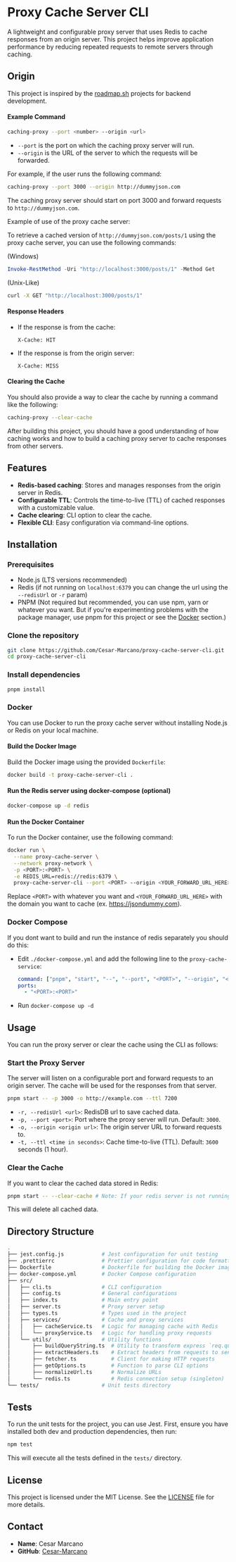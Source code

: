 # Proxy Cache Server CLI

A lightweight and configurable proxy server that uses Redis to cache responses from an origin server. This project helps improve application performance by reducing repeated requests to remote servers through caching.

## Origin

This project is inspired by the [roadmap.sh](https://roadmap.sh) projects for backend development.

#### Example Command

```bash
caching-proxy --port <number> --origin <url>
```

- `--port` is the port on which the caching proxy server will run.
- `--origin` is the URL of the server to which the requests will be forwarded.

For example, if the user runs the following command:

```bash
caching-proxy --port 3000 --origin http://dummyjson.com
```

The caching proxy server should start on port 3000 and forward requests to `http://dummyjson.com`.

Example of use of the proxy cache server:

To retrieve a cached version of `http://dummyjson.com/posts/1` using the proxy cache server, you can use the following commands:

(Windows)

```powershell
Invoke-RestMethod -Uri "http://localhost:3000/posts/1" -Method Get
```

(Unix-Like)

```bash
curl -X GET "http://localhost:3000/posts/1"
```

#### Response Headers

- If the response is from the cache:
    ```text
    X-Cache: HIT
    ```
- If the response is from the origin server:
    ```text
    X-Cache: MISS
    ```

#### Clearing the Cache

You should also provide a way to clear the cache by running a command like the following:

```bash
caching-proxy --clear-cache
```

After building this project, you should have a good understanding of how caching works and how to build a caching proxy server to cache responses from other servers.

## Features

- **Redis-based caching**: Stores and manages responses from the origin server in Redis.
- **Configurable TTL**: Controls the time-to-live (TTL) of cached responses with a customizable value.
- **Cache clearing**: CLI option to clear the cache.
- **Flexible CLI**: Easy configuration via command-line options.

## Installation

### Prerequisites

- Node.js (LTS versions recommended)
- Redis (if not running on `localhost:6379` you can change the url using the `--redisUrl` or `-r` param)
- PNPM (Not required but recommended, you can use npm, yarn or whatever you want. But if you're experimenting problems with the package manager, use pnpm for this project or see the [Docker](#docker) section.)

### Clone the repository

```bash
git clone https://github.com/Cesar-Marcano/proxy-cache-server-cli.git
cd proxy-cache-server-cli
```

### Install dependencies

```bash
pnpm install
```

### Docker

You can use Docker to run the proxy cache server without installing Node.js or Redis on your local machine.

#### Build the Docker Image

Build the Docker image using the provided `Dockerfile`:

```bash
docker build -t proxy-cache-server-cli .
```

#### Run the Redis server using docker-compose (optional)

```bash
docker-compose up -d redis
```

#### Run the Docker Container

To run the Docker container, use the following command:

```bash
docker run \
  --name proxy-cache-server \
  --network proxy-network \
  -p <PORT>:<PORT> \
  -e REDIS_URL=redis://redis:6379 \
  proxy-cache-server-cli --port <PORT> --origin <YOUR_FORWARD_URL_HERE>
```

Replace `<PORT>` with whatever you want and `<YOUR_FORWARD_URL_HERE>` with the domain you want to cache (ex. https://jsondummy.com).

### Docker Compose

If you dont want to build and run the instance of redis separately you should do this:

- Edit `./docker-compose.yml` and add the following line to the `proxy-cache-service`:
    ```yml
    command: ["pnpm", "start", "--", "--port", "<PORT>", "--origin", "<FORWARD_URL>"]
    ports:
      - "<PORT>:<PORT>"
    ```

- Run `docker-compose up -d`

## Usage

You can run the proxy server or clear the cache using the CLI as follows:

### Start the Proxy Server

The server will listen on a configurable port and forward requests to an origin server. The cache will be used for the responses from that server.

```bash
pnpm start -- -p 3000 -o http://example.com --ttl 7200
```

- `-r, --redisUrl <url>`: RedisDB url to save cached data.
- `-p, --port <port>`: Port where the proxy server will run. Default: `3000`.
- `-o, --origin <origin url>`: The origin server URL to forward requests to.
- `-t, --ttl <time in seconds>`: Cache time-to-live (TTL). Default: `3600` seconds (1 hour).

### Clear the Cache

If you want to clear the cached data stored in Redis:

```bash
pnpm start -- --clear-cache # Note: If your redis server is not running in redis://localhost:6379 you must add -r <your redis server url>
```

This will delete all cached data.

## Directory Structure

```bash
.
├── jest.config.js            # Jest configuration for unit testing
├── .prettierrc               # Prettier configuration for code formatting
├── Dockerfile                # Dockerfile for building the Docker image
├── docker-compose.yml        # Docker Compose configuration
├── src/
│   ├── cli.ts                # CLI configuration
│   ├── config.ts             # General configurations
│   ├── index.ts              # Main entry point
│   ├── server.ts             # Proxy server setup
│   ├── types.ts              # Types used in the project
│   ├── services/             # Cache and proxy services
│   │   ├── cacheService.ts   # Logic for managing cache with Redis
│   │   └── proxyService.ts   # Logic for handling proxy requests
│   └── utils/                # Utility functions
│       ├── buildQueryString.ts  # Utility to transform express `req.query` to strings
│       ├── extractHeaders.ts    # Extract headers from requests to send to the origin server
│       ├── fetcher.ts           # Client for making HTTP requests
│       ├── getOptions.ts        # Function to parse CLI options
│       ├── normalizeUrl.ts      # Normalize URLs
│       └── redis.ts             # Redis connection setup (singleton)
└── tests/                    # Unit tests directory
```

## Tests

To run the unit tests for the project, you can use Jest. First, ensure you have installed both dev and production dependencies, then run:

```bash
npm test
```

This will execute all the tests defined in the `tests/` directory.

## License

This project is licensed under the MIT License. See the [LICENSE](LICENSE) file for more details.

## Contact

- **Name**: Cesar Marcano
- **GitHub**: [Cesar-Marcano](https://github.com/Cesar-Marcano)
